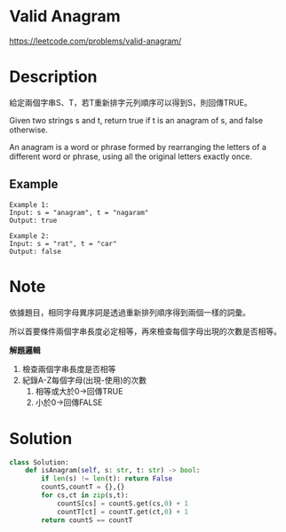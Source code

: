 # **Valid Anagram**

https://leetcode.com/problems/valid-anagram/

# Description

給定兩個字串S、T，若T重新排字元列順序可以得到S，則回傳TRUE。

Given two strings s and t, return true if t is an anagram of s, and false otherwise.

An anagram is a word or phrase formed by rearranging the letters of a different word or phrase, using all the original letters exactly once.

## Example

```
Example 1:
Input: s = "anagram", t = "nagaram"
Output: true

Example 2:
Input: s = "rat", t = "car"
Output: false
```

# Note

依據題目，相同字母異序詞是透過重新排列順序得到兩個一樣的詞彙。

所以首要條件兩個字串長度必定相等，再來檢查每個字母出現的次數是否相等。

**解題邏輯**

1. 檢查兩個字串長度是否相等
2. 紀錄A-Z每個字母(出現-使用)的次數
    1. 相等或大於0→回傳TRUE
    2. 小於0→回傳FALSE

# Solution

```python
class Solution:
    def isAnagram(self, s: str, t: str) -> bool:
        if len(s) != len(t): return False
        countS,countT = {},{}
        for cs,ct in zip(s,t):
            countS[cs] = countS.get(cs,0) + 1
            countT[ct] = countT.get(ct,0) + 1
        return countS == countT
```